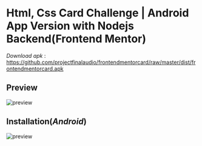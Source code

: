 # Html, Css Card Challenge | Android App Version with Nodejs Backend(Frontend Mentor)

*Download apk* : https://github.com/projectfinalaudio/frontendmentorcard/raw/master/dist/frontendmentorcard.apk

## Preview

![preview](https://github.com/projectfinalaudio/frontendmentorcard/blob/master/previews/preview.png?raw=true)

## Installation(*Android*)<img src="https://github.com/projectfinalaudio/frontendmentorcard/blob/master/assets/icon/ic_launcher.png?raw=true" width="15">

![preview](https://github.com/projectfinalaudio/frontendmentorcard/blob/master/previews/installation.png?raw=true)

